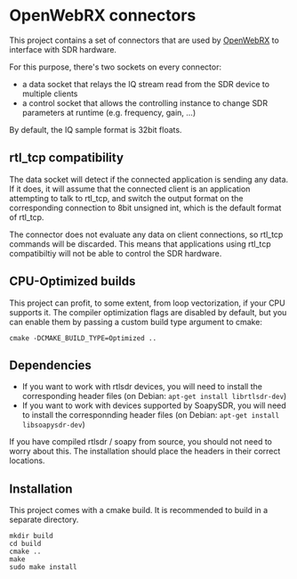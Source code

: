 # OpenWebRX connectors

This project contains a set of connectors that are used by [OpenWebRX](https://github.com/jketterl/openwebrx) to
interface with SDR hardware.

For this purpose, there's two sockets on every connector:
* a data socket that relays the IQ stream read from the SDR device to multiple clients
* a control socket that allows the controlling instance to change SDR parameters at runtime (e.g. frequency, gain, ...)

By default, the IQ sample format is 32bit floats.

## rtl_tcp compatibility

The data socket will detect if the connected application is sending any data. If it does, it will assume that the
connected client is an application attempting to talk to rtl_tcp, and switch the output format on the corresponding
connection to 8bit unsigned int, which is the default format of rtl_tcp.

The connector does not evaluate any data on client connections, so rtl_tcp commands will be discarded. This means
that applications using rtl_tcp compatibiltiy will not be able to control the SDR hardware.

## CPU-Optimized builds

This project can profit, to some extent, from loop vectorization, if your CPU supports it. The compiler optimization
flags are disabled by default, but you can enable them by passing a custom build type argument to cmake:

```
cmake -DCMAKE_BUILD_TYPE=Optimized ..
```

## Dependencies

- If you want to work with rtlsdr devices, you will need to install the corresponding header files (on Debian:
  `apt-get install librtlsdr-dev`)
- If you want to work with devices supported by SoapySDR, you will need to install the corresponnding header files
  (on Debian: `apt-get install libsoapysdr-dev`)

If you have compiled rtlsdr / soapy from source, you should not need to worry about this. The installation should place
the headers in their correct locations.

## Installation

This project comes with a cmake build. It is recommended to build in a separate directory.

```
mkdir build
cd build
cmake ..
make
sudo make install
```
